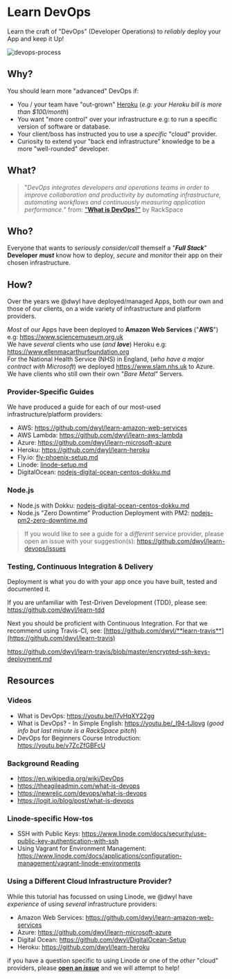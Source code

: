 # Learn DevOps

Learn the craft of "DevOps" (Developer Operations)
to _reliably_ deploy your App and keep it Up!

![devops-process](https://user-images.githubusercontent.com/194400/28494977-ce74a632-6f36-11e7-9f86-f48abde49479.png)

## Why?

You should learn more "advanced" DevOps if:

- You / your team have "out-grown"
  [Heroku](https://github.com/dwyl/learn-heroku)
  (_e.g: your Heroku bill is more than \$100/month_)
- You want "more control" over your infrastructure
  e.g: to run a specific version of software or database.
- Your client/boss has instructed you
  to use a _specific_ "cloud" provider.
- Curiosity to extend your
  "back end infrastructure" knowledge to be a more
  "well-rounded" developer.

## What?

> "_DevOps integrates developers and operations teams
> in order to improve collaboration and productivity
> by automating infrastructure, automating workflows
> and continuously measuring application performance._"
> from: ["**What is DevOps**?"](https://youtu.be/_I94-tJlovg) by RackSpace

## Who?

Everyone that wants to _seriously consider/call_ themself
a "**_Full Stack_**" **Developer** **_must_** know how to deploy,
_secure_ and _monitor_ their app on their chosen infrastructure.

## How?

Over the years we @dwyl have deployed/managed Apps,
both our own and those of our clients,
on a wide variety of infrastructure and platform providers.

_Most_ of our Apps have been deployed to **Amazon Web Services** ("**AWS**")
e.g: https://www.sciencemuseum.org.uk <br />
We have _several_ clients who use (_and **love**_) Heroku e.g:
https://www.ellenmacarthurfoundation.org <br />
For the National Health Service (NHS) in England,
(_who have a major contract with Microsoft_) we deployed
https://www.slam.nhs.uk to Azure. <br />
We have clients who still own their own "_Bare Metal_" Servers.

### Provider-Specific Guides

We have produced a guide for each of our most-used
infrastructure/platform providers:

- AWS: https://github.com/dwyl/learn-amazon-web-services
- AWS Lambda: https://github.com/dwyl/learn-aws-lambda
- Azure: https://github.com/dwyl/learn-microsoft-azure
- Heroku: https://github.com/dwyl/learn-heroku
- Fly.io: [fly-phoenix-setup.md](https://github.com/dwyl/learn-devops/blob/master/fly-phoenix-setup.md)
- Linode: [linode-setup.md](https://github.com/dwyl/learn-devops/blob/master/linode-setup.md)
- DigitalOcean: [nodejs-digital-ocean-centos-dokku.md](https://github.com/dwyl/learn-devops/blob/master/nodejs-digital-ocean-centos-dokku.md)

### Node.js

- Node.js with Dokku:
  [nodejs-digital-ocean-centos-dokku.md](https://github.com/dwyl/learn-devops/blob/master/nodejs-digital-ocean-centos-dokku.md)
- Node.js "Zero Downtime" Production Deployment with PM2:
  [nodejs-pm2-zero-downtime.md](https://github.com/dwyl/learn-devops/blob/master/nodejs-pm2-zero-downtime.md)

> If you would like to see a guide for a _different_ service provider,
> please open an issue with your suggestion(s):
> https://github.com/dwyl/learn-devops/issues

### Testing, Continuous Integration & Delivery

Deployment is what you do with your app once you have
built, tested and documented it.

If you are unfamiliar with Test-Driven Development (TDD),
please see: https://github.com/dwyl/learn-tdd <br />

Next you should be proficient with Continuous Integration.
For that we recommend using Travis-CI, see:
[https://github.com/dwyl/**learn-travis**](https://github.com/dwyl/learn-travis)

https://github.com/dwyl/learn-travis/blob/master/encrypted-ssh-keys-deployment.md

<!--
### _First_ Upgrade Deployment

Build Upgrade based on the version currently on Staging:
```
mix edeliver build upgrade --auto-version=git-revision --from=$(1.0.3) --to=$(git rev-parse HEAD) --verbose --branch=continuous-delivery
```

Get the version that was created and use it as the `--version` in the next command:

```
mix edeliver deploy upgrade to production --version=1.0.3+3a4f948 --verbose
```


> _**NOTE**: We have an **Open issue** for deploying an **UPGRADE**
via Continuous Integration:_ https://github.com/dwyl/learn-devops/issues/19 <br />
> _We requested help on:_ https://github.com/edeliver/edeliver/issues/234 <br />
> _But sadly, no reply, yet ..._
_if you have time to help please comment on the issue!_
-->

## Resources

### Videos

- What is DevOps: https://youtu.be/I7vHqXY22gg
- What is DevOps? - In Simple English: https://youtu.be/_I94-tJlovg
  (_good info but last minute is a RackSpace pitch_)
- DevOps for Beginners Course Introduction: https://youtu.be/v7ZcZfGBFcU

### Background Reading

+ https://en.wikipedia.org/wiki/DevOps
+ https://theagileadmin.com/what-is-devops
+ https://newrelic.com/devops/what-is-devops
+ https://logit.io/blog/post/what-is-devops

### Linode-specific How-tos

- SSH with Public Keys:
  https://www.linode.com/docs/security/use-public-key-authentication-with-ssh
- Using Vagrant for Environment Management:
  https://www.linode.com/docs/applications/configuration-management/vagrant-linode-environments

### Using a Different Cloud Infrastructure Provider?

While this tutorial has focussed on using Linode,
we @dwyl have _experience_ of using _several_ infrastructure providers:

- Amazon Web Services: https://github.com/dwyl/learn-amazon-web-services
- Azure: https://github.com/dwyl/learn-microsoft-azure
- Digital Ocean: https://github.com/dwyl/DigitalOcean-Setup
- Heroku: https://github.com/dwyl/learn-heroku

if you have a question specific to using Linode or one of the _other_
"cloud" providers, please
[**open an _issue_**](https://github.com/dwyl/learn-devops/issues)
and we will attempt to help!

<!--

## <sup>1</sup>Why Not "_Just Use Heroku_"?

Heroku is great for _most_ use-cases.
But it gets _expensive_ very quickly!
The moment you start to pay for an app it's $7/month
(_which may not sound "expensive" on the surface_)
But it's the _Database_ that's the _expensive_ part!

### Heroku Database _Extortion_

The moment you go beyond the "_hobby_" plan:
![heroku-hobby-dev](https://user-images.githubusercontent.com/194400/28563894-543876d8-711f-11e7-9b09-cb548e10ee84.png)

![heroku-hobby-basic](https://user-images.githubusercontent.com/194400/28563938-77966842-711f-11e7-9668-eaa694325a79.png)

![heroku-database-pricing](https://user-images.githubusercontent.com/194400/28563258-4e7628d2-711d-11e7-81e0-b3997d9d05ca.png)

As you can see, from the pricing, the _resources_ do offer value-for money
once the project's database goes above a certain size.

-->
